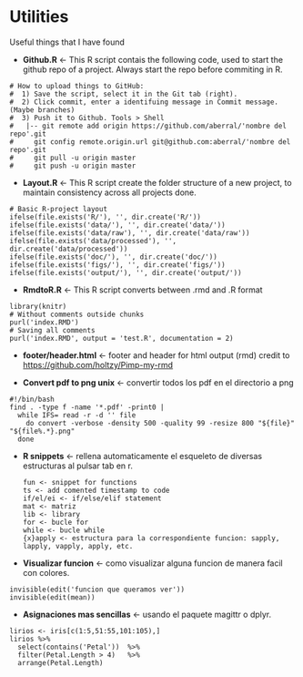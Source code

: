 # Utilities
Useful things that I have found
  * **Github.R** <- This R script contais the following code, used to start the github repo of a project. 
  Always start the repo before commiting in R.
   ```{r}
   # How to upload things to GitHub:
   #  1) Save the script, select it in the Git tab (right).
   #  2) Click commit, enter a identifuing message in Commit message. (Maybe branches)
   #  3) Push it to Github. Tools > Shell
   #   |-- git remote add origin https://github.com/aberral/'nombre del repo'.git
   #     git config remote.origin.url git@github.com:aberral/'nombre del repo'.git
   #     git pull -u origin master
   #     git push -u origin master
   ```
  
  * **Layout.R** <- This R script create the folder structure of a new project, to maintain consistency across 
  all projects done.
  ```{r}
  # Basic R-project layout
  ifelse(file.exists('R/'), '', dir.create('R/'))
  ifelse(file.exists('data/'), '', dir.create('data/'))
  ifelse(file.exists('data/raw'), '', dir.create('data/raw'))
  ifelse(file.exists('data/processed'), '', dir.create('data/processed'))
  ifelse(file.exists('doc/'), '', dir.create('doc/'))
  ifelse(file.exists('figs/'), '', dir.create('figs/'))
  ifelse(file.exists('output/'), '', dir.create('output/'))
  ```

  * **RmdtoR.R** <- This R script converts between .rmd and .R format
  ```{R}
  library(knitr)
# Without comments outside chunks
purl('index.RMD')
# Saving all comments
purl('index.RMD', output = 'test.R', documentation = 2)
  ```
  
* **footer/header.html** <- footer and header for html output (rmd) credit to https://github.com/holtzy/Pimp-my-rmd

* **Convert pdf to png unix** <- convertir todos los pdf en el directorio a png
```{bash}
#!/bin/bash
find . -type f -name '*.pdf' -print0 |
  while IFS= read -r -d '' file
    do convert -verbose -density 500 -quality 99 -resize 800 "${file}" "${file%.*}.png"
  done
```
* **R snippets** <- rellena automaticamente el esqueleto de diversas estructuras al pulsar tab en r.
  ```{R}
  fun <- snippet for functions
  ts <- add comented timestamp to code
  if/el/ei <- if/else/elif statement
  mat <- matriz
  lib <- library
  for <- bucle for
  while <- bucle while
  {x}apply <- estructura para la correspondiente funcion: sapply, lapply, vapply, apply, etc.
  ```
* **Visualizar funcion** <- como visualizar alguna funcion de manera facil con colores.
```{R}
invisible(edit('funcion que queramos ver'))
invisible(edit(mean))
```

* **Asignaciones mas sencillas** <- usando el paquete magittr o dplyr.
```{R}
lirios <- iris[c(1:5,51:55,101:105),]
lirios %>%
  select(contains('Petal'))  %>%
  filter(Petal.Length > 4)   %>%
  arrange(Petal.Length) 
```
